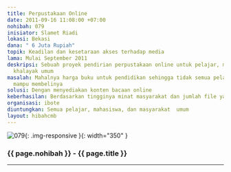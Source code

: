 ```yaml
---
title: Perpustakaan Online
date: 2011-09-16 11:08:00 +07:00
nohibah: 079
inisiator: Slamet Riadi
lokasi: Bekasi
dana: " 6 Juta Rupiah"
topik: Keadilan dan kesetaraan akses terhadap media
lama: Mulai September 2011
deskripsi: Sebuah proyek pendirian perpustakaan online untuk pelajar, mahasiswa, dan
  khalayak umum
masalah: Mahalnya harga buku untuk pendidikan sehingga tidak semua pelajar dan mahasiswa
  mampu membelinya
solusi: Dengan menyediakan konten bacaan online
keberhasilan: Berdasarkan tingginya minat masyarakat dan jumlah file yang diunduh
organisasi: ibote
diuntungkan: Semua pelajar, mahasiswa, dan masyarakat  umum
layout: hibahcmb
---
```


![079](/static/img/hibahcmb/079.png){: .img-responsive }{: width="350" }

### {{ page.nohibah }} - {{ page.title }}

---

